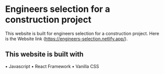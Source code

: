 # Engineers selection for a construction project

This website is built for engineers selection for a construction project. Here is the Website link (https://engineers-selection.netlify.app/).

## This website is built with
•	Javascript
•	React Framework
•	Vanilla CSS


